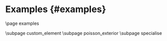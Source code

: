 Examples {#examples}
========

\page examples

\subpage custom_element
\subpage poisson_exterior
\subpage specialise


